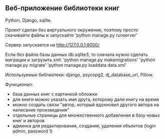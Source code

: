 ## Веб-приложение библиотеки книг 

Python, Django, sqlite. 

Проект сделан без виртуального окружение, поэтому просто скачивайте файлы и запускайте 
'python manage.py runserver' 

Сервер запускается на http://127.0.0.1:8000/ 

Если без файла базы данных db.sqlite3, то сначала нужно сделать миграции и загрузить xml: 
'python manage.py makemigrations' 
'python manage.py migrate' 
'python manage.py loaddata data.xml' 

Используемые библиотеки: django, psycopg2, dj_database_url, Pillow. 

Функционал: 
- база данных книг с картинкой обложки 
- для книги можно указать имя друга, которому дали книгу на время 
- можно создать связи "автор, который вдохновил другого автора на написание произведения" 
- отдельные страницы для множественного добавления в базу новых книг и авторов 
- админка для редактирования, создания, удаления объектов (login admin, password 1)
